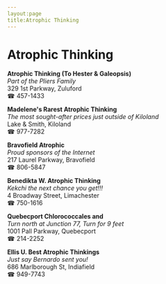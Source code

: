 ```yaml
---
layout:page
title:Atrophic Thinking
---
```

# Atrophic Thinking

**Atrophic Thinking (To Hester & Galeopsis)**  
_Part of the Pliers Family_  
329 1st Parkway, Zuluford  
☎ 457-1433



**Madelene's Rarest Atrophic Thinking**  
_The most sought-after prices just outside of Kiloland_  
Lake & Smith, Kiloland  
☎ 977-7282



**Bravofield Atrophic**  
_Proud sponsors of the Internet_  
217 Laurel Parkway, Bravofield  
☎ 806-5847



**Benedikta W. Atrophic Thinking**  
_Kekchi the next chance you get!!!_  
4 Broadway Street, Limachester  
☎ 750-1616



**Quebecport Chlorococcales and**  
_Turn north at Junction 77, Turn for 9 feet_  
1001 Pall Parkway, Quebecport  
☎ 214-2252



**Ellis U. Best Atrophic Thinkings**  
_Just say Bernardo sent you!_  
686 Marlborough St, Indiafield  
☎ 949-7743



